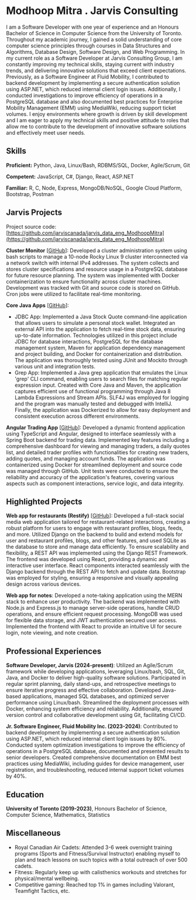 # Modhoop Mitra . Jarvis Consulting

I am a Software Developer with one year of experience and an Honours Bachelor of Science in Computer Science from the University of Toronto. Throughout my academic journey, I gained a solid understanding of core computer science principles through courses in Data Structures and Algorithms, Database Design, Software Design, and Web Programming. In my current role as a Software Developer at Jarvis Consulting Group, I am constantly improving my technical skills, staying current with industry trends, and delivering innovative solutions that exceed client expectations. Previously, as a Software Engineer at Fluid Mobility, I contributed to backend development by implementing a secure authentication solution using ASP.NET, which reduced internal client login issues. Additionally, I conducted investigations to improve efficiency of operations in a PostgreSQL database and also documented best practices for Enterprise Mobility Management (EMM) using MediaWiki, reducing support ticket volumes. I enjoy environments where growth is driven by skill development and I am eager to apply my technical skills and positive attitude to roles that allow me to contribute to the development of innovative software solutions and effectively meet user needs.

## Skills

**Proficient:** Python, Java, Linux/Bash, RDBMS/SQL, Docker, Agile/Scrum, Git

**Competent:** JavaScript, C#, Django, React, ASP.NET

**Familiar:** R, C, Node, Express, MongoDB/NoSQL, Google Cloud Platform, Bootstrap, Postman

## Jarvis Projects

Project source code: [https://github.com/jarviscanada/jarvis_data_eng_ModhoopMitra](https://github.com/jarviscanada/jarvis_data_eng_ModhoopMitra)


**Cluster Monitor** [[GitHub](https://github.com/jarviscanada/jarvis_data_eng_ModhoopMitra/tree/master/linux_sql)]: Developed a cluster administration system using bash scripts to manage a 10-node Rocky Linux 9 cluster interconnected via a network switch with internal IPv4 addresses. The system collects and stores cluster specifications and resource usage in a PostgreSQL database for future resource planning. The system was implemented with Docker containerization to ensure functionality across cluster machines. Development was tracked with Git and source code is stored on GitHub. Cron jobs were utilized to facilitate real-time monitoring.

**Core Java Apps** [[GitHub](https://github.com/jarviscanada/jarvis_data_eng_ModhoopMitra/tree/master/core_java)]:
      
  - JDBC App: Implemented a Java Stock Quote command-line application that allows users to simulate a personal stock wallet. Integrated an external API into the application to fetch real-time stock data, ensuring up-to-date information. Technologies utilized in this project include JDBC for database interactions, PostgreSQL for the database management system, Maven for application dependency management and project building, and Docker for containerization and distribution. The application was thoroughly tested using JUnit and Mockito through various unit and integration tests.
  - Grep App: Implemented a Java grep application that emulates the Linux 'grep' CLI command, enabling users to search files for matching regular expression input. Created with Core Java and Maven, the application captures efficient use of functional programming through Java 8 Lambda Expressions and Stream APIs. SLF4J was employed for logging and the program was manually tested and debugged with IntelliJ. Finally, the application was Dockerized to allow for easy deployment and consistent execution across different environments.

**Angular Trading App** [[GitHub](https://github.com/jarviscanada/jarvis_data_eng_ModhoopMitra/tree/master/javascript/angular-trading-ui)]: Developed a dynamic frontend application using TypeScript and Angular, designed to interface seamlessly with a Spring Boot backend for trading data. Implemented key features including a comprehensive dashboard for viewing and managing traders, a daily quotes list, and detailed trader profiles with functionalities for creating new traders, adding quotes, and managing account funds. The application was containerized using Docker for streamlined deployment and source code was managed through GitHub. Unit tests were conducted to ensure the reliability and accuracy of the application's features, covering various aspects such as component interactions, service logic, and data integrity.


## Highlighted Projects
**Web app for restaurants (Restify)** [[GitHub](https://github.com/mm-3/rest-ify)]: Developed a full-stack social media web application tailored for restaurant-related interactions, creating a robust platform for users to engage with restaurant profiles, blogs, feeds, and more. Utilized Django on the backend to build and extend models for user and restaurant profiles, blogs, and other features, and used SQLite as the database to store and manage data efficiently. To ensure scalability and flexibility, a REST API was implemented using the Django REST Framework. The frontend was developed using React, providing a dynamic and interactive user interface. React components interacted seamlessly with the Django backend through the REST API to fetch and update data. Bootstrap was employed for styling, ensuring a responsive and visually appealing design across various devices.

**Web app for notes**: Developed a note-taking application using the MERN stack to enhance user productivity. The backend was implemented with Node.js and Express.js to manage server-side operations, handle CRUD operations, and ensure efficient request processing. MongoDB was used for flexible data storage, and JWT authentication secured user access. Implemented the frontend with React to provide an intuitive UI for secure login, note viewing, and note creation.


## Professional Experiences

**Software Developer, Jarvis (2024-present)**: Utilized an Agile/Scrum framework while developing applications, leveraging Linux/bash, SQL, Git, Java, and Docker to deliver high-quality software solutions. Participated in regular sprint planning, daily stand-ups, and retrospective meetings to ensure iterative progress and effective collaboration. Developed Java-based applications, managed SQL databases, and optimized server performance using Linux/bash. Streamlined the deployment processes with Docker, enhancing system efficiency and reliability. Additionally, ensured version control and collaborative development using Git, facilitating CI/CD.

**Jr. Software Engineer, Fluid Mobility Inc. (2023-2024)**: Contributed to backend development by implementing a secure authentication solution using ASP.NET, which reduced internal client login issues by 80%. Conducted system optimization investigations to improve the efficiency of operations in a PostgreSQL database, documented and presented results to senior developers. Created comprehensive documentation on EMM best practices using MediaWiki, including guides for device management, user registration, and troubleshooting, reduced internal support ticket volumes by 40%.


## Education
**University of Toronto (2019-2023)**, Honours Bachelor of Science, Computer Science, Mathematics, Statistics


## Miscellaneous
- Royal Canadian Air Cadets: Attended 3-6 week overnight training programs (Sports and Fitness/Survival Instructor) enabling myself to plan and teach lessons on such topics with a total outreach of over 500 cadets.
- Fitness: Regularly keep up with calisthenics workouts and stretches for physical/mental wellbeing.
- Competitive gaming: Reached top 1% in games including Valorant, Teamfight Tactics, etc.